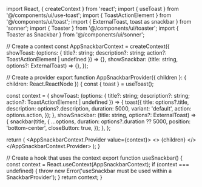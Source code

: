 import React, { createContext } from 'react';
import { useToast } from '@/components/ui/use-toast';
import { ToastActionElement } from '@/components/ui/toast';
import { ExternalToast, toast as snackbar } from 'sonner';
import { Toaster } from '@/components/ui/toaster';
import { Toaster as Snackbar } from '@/components/ui/sonner';
 
// Create a context
const AppSnackbarContext = createContext({
  showToast: (options: { title?: string; description?: string; action?: ToastActionElement | undefined }) => {},
  showSnackbar: (title: string, options?: ExternalToast) => {},
});
 
// Create a provider
export function AppSnackbarProvider({ children }: { children: React.ReactNode }) {
  const { toast } = useToast();
 
  const context = {
    showToast: (options: { title?: string; description?: string; action?: ToastActionElement | undefined }) => {
      toast({
        title: options?.title,
        description: options?.description,
        duration: 5000,
        variant: 'default',
        action: options.action,
      });
    },
    showSnackbar: (title: string, options?: ExternalToast) => {
      snackbar(title, {
        ...options,
        duration: options?.duration ?? 5000,
        position: 'bottom-center',
        closeButton: true,
      });
    },
  };
 
  return (
    <AppSnackbarContext.Provider value={context}>
      <>
        {children}
        <Toaster />
        <Snackbar position="bottom-center" />
      </>
    </AppSnackbarContext.Provider>
  );
}
 
// Create a hook that uses the context
export function useSnackbar() {
  const context = React.useContext(AppSnackbarContext);
  if (context === undefined) {
    throw new Error('useSnackbar must be used within a SnackbarProvider');
  }
  return context;
}
